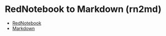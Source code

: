 # RedNotebook to Markdown (rn2md)

- [RedNotebook](https://rednotebook.sourceforge.io/)
- [Markdown](https://daringfireball.net/projects/markdown/)
